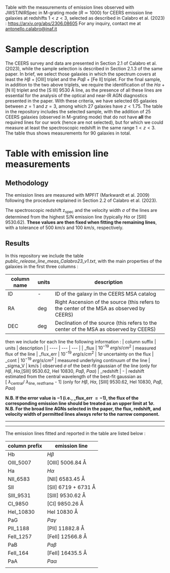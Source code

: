 Table with the measurements of emission lines observed with JWST/NIRSpec in M-grating mode ($R \simeq 1000$) for CEERS emission line galaxies at redshifts $1 < z < 3$, selected as described in Calabro et al. (2023) : https://arxiv.org/abs/2306.08605 
For any inquiry, contact me at antonello.calabro@inaf.it

# Sample description
The CEERS survey and data are presented in Section 2.1 of Calabro et al. (2023), while the sample selection is described in Section 2.1.3 of the same paper. 
In brief, we select those galaxies in which the spectrum covers at least the $H\beta$ + [OIII] triplet and the $Pa\beta$ + [Fe II] triplet. For the final sample, in addition to the two above triplets, we require the identification of the $H\alpha$ + [N II] triplet and the [S III] $9530$ &angst; line, as the presence of all these lines are essential for the analysis of the optical and near-IR AGN diagnostics presented in the paper. With these criteria, we have selected 65 galaxies between $z= 1$ and $z= 3$, among which 27 galaxies have $z < 1.75$. The table in the repository includes the selected sample, with the addition of $25$ CEERS galaxies (observed in M-grating mode) that do not have **all** the required lines for our work (hence are not selected), but for which we could measure at least the spectroscopic redshift in the same range $1 < z < 3$. The table thus shows measurements for $90$ galaxies in total.

# Table with emission line measurements 

## Methodology
The emission lines are measured with MPFIT (Markwardt et al. 2009) following the procedure explained in Section 2.2 of Calabro et al. (2023). 

The spectroscopic redshift z<sub>spec</sub> and the velocity width $\sigma$ of the lines are determined from the highest S/N emission line (typically $H \alpha$ or [SIII] $9530.62$). **These values are then fixed when fitting the remaining lines**, with a tolerance of $500\ km/s$ and $100\ km/s$, respectively. 

## Results
In this repository we include the table *public_release_line_meas_Calabro23_v1.txt*, with the main properties of the galaxies in the first three columns :

| column name | units | description |
| --- | --- | --- |
| ID | - | ID of the galaxy in the CEERS MSA catalog
| RA | deg | Right Ascension of the source (this refers to the center of the MSA as observed by CEERS)
| DEC | deg | Declination of the source (this refers to the center of the MSA as observed by CEERS)

then we include for each line the following information :
| column suffix | units | description |
| ---- | --- | --- |
| _flux | $10^{-19}$ $erg/s/cm^2$ | measured flux of the line 
| _flux_err | $10^{-19}$ $erg/s/cm^2$ | $1\sigma$ uncertainty on the flux 
| _cont | $10^{-19}$ $erg/s/cm^2$ | measured underlying continuum of the line 
| _sigma_V | km/s | observed $\sigma$ of the best-fit gaussian of the line (only for $H\beta$, $H\alpha$,[SIII] $9530.62$, HeI $10830$, $Pa\beta$, $Pa\alpha$)
| _redshift | - | redshift estimated from the central wavelength of the best-fit gaussian as</br> [ $\lambda$<sub>central</sub>/ $\lambda$<sub>line, restframe</sub> - 1] (only for $H\beta$, $H\alpha$, [SIII] $9530.62$, HeI $10830$, $Pa\beta$, $Pa\alpha$)

**N.B. If the error value is $-1$ (i.e., _flux_err $=-1$), the flux of the corresponding emission line should be treated as an upper limit at $1\sigma$.**
**N.B. For the broad line AGNs selected in the paper, the flux, redshift, and velocity width of permitted lines always refer to the narrow component.**

<hr><hr>
The emission lines fitted and reported in the table are listed below : 


| column prefix | emission line |
| ---- | --- |
| Hb | $H\beta$ |
| OIII_5007 | [OIII] $5006.84$ &angst; |
| Ha | $H\alpha$ |
| NII_6583 | [NII] $6583.45$ &angst; |
| SII | [SII] $6719$ + $6731$ &angst; |
| SIII_9531 | [SIII] $9530.62$ &angst; |
| CI_9850 | [CI]  $9850.26$ &angst; |
| HeI_10830 | HeI $10830$ &angst; |
| PaG | $Pa\gamma$ |
| PII_1188 | [PII] $11882.8$ &angst; |
| FeII_1257 | [FeII] $12566.8$ &angst; |
| PaB | $Pa\beta$ |
| FeII_164 | [FeII] $16435.5$ &angst; |
| PaA | $Pa\alpha$ |
|    |
